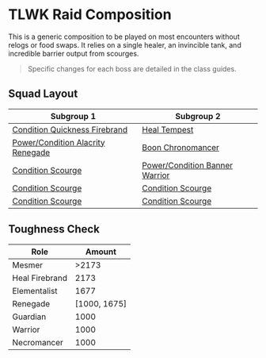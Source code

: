 # TLWK Raid Composition

This is a generic composition
to be played on most encounters
without relogs or food swaps.
It relies on a single healer,
an invincible tank,
and incredible barrier output from scourges.

> Specific changes for each boss
are detailed in the class guides.

## Squad Layout

| Subgroup 1                                                | Subgroup 2                                          |
| --------------------------------------------------------- | --------------------------------------------------- |
| [Condition Quickness Firebrand](/roles/guardian.md)       | [Heal Tempest](/roles/elementalist.md)              |
| [Power/Condition Alacrity Renegade](/roles/revenant.md)   | [Boon Chronomancer](/roles/mesmer.md)               |
| [Condition Scourge](/roles/necromancer.md)                | [Power/Condition Banner Warrior](/roles/warrior.md) |
| [Condition Scourge](/roles/necromancer.md)                | [Condition Scourge](/roles/necromancer.md)          |
| [Condition Scourge](/roles/necromancer.md)                | [Condition Scourge](/roles/necromancer.md)          |

## Toughness Check

| Role           | Amount       |
| -------------  | ------------ |
| Mesmer         | >2173        | 
| Heal Firebrand | 2173         |
| Elementalist   | 1677         |
| Renegade       | [1000, 1675] |
| Guardian       | 1000         |
| Warrior        | 1000         |
| Necromancer    | 1000         |
